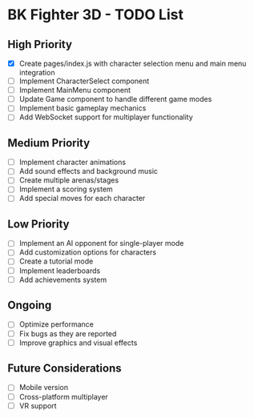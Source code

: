 # BK Fighter 3D - TODO List

## High Priority
- [x] Create pages/index.js with character selection menu and main menu integration
- [ ] Implement CharacterSelect component
- [ ] Implement MainMenu component
- [ ] Update Game component to handle different game modes
- [ ] Implement basic gameplay mechanics
- [ ] Add WebSocket support for multiplayer functionality

## Medium Priority
- [ ] Implement character animations
- [ ] Add sound effects and background music
- [ ] Create multiple arenas/stages
- [ ] Implement a scoring system
- [ ] Add special moves for each character

## Low Priority
- [ ] Implement an AI opponent for single-player mode
- [ ] Add customization options for characters
- [ ] Create a tutorial mode
- [ ] Implement leaderboards
- [ ] Add achievements system

## Ongoing
- [ ] Optimize performance
- [ ] Fix bugs as they are reported
- [ ] Improve graphics and visual effects

## Future Considerations
- [ ] Mobile version
- [ ] Cross-platform multiplayer
- [ ] VR support